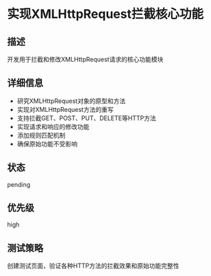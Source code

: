 # 实现XMLHttpRequest拦截核心功能

## 描述
开发用于拦截和修改XMLHttpRequest请求的核心功能模块

## 详细信息
- 研究XMLHttpRequest对象的原型和方法
- 实现对XMLHttpRequest方法的重写
- 支持拦截GET、POST、PUT、DELETE等HTTP方法
- 实现请求和响应的修改功能
- 添加规则匹配机制
- 确保原始功能不受影响

## 状态
pending

## 优先级
high

## 测试策略
创建测试页面，验证各种HTTP方法的拦截效果和原始功能完整性

